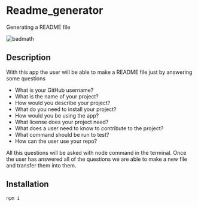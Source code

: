 # Readme_generator
Generating a README file

![badmath](https://img.shields.io/badge/licence-MIT-RED)

## Description

With this app the user will be able to make a README file just by answering some questions

* What is your GitHub username?
* What is the name of your project?
* How would you describe your project?
* What do you need to install your project?
* How would you be using the app?
* What license does your project need?
* What does a user need to know to contribute to the project?
* What command should be run to test?
* How can the user use your repo?

All this questions will be asked with node command in the terminal. Once the user has answered all of the questions we are able to make a new file and transfer them into them.

## Installation
``
npm i
``

